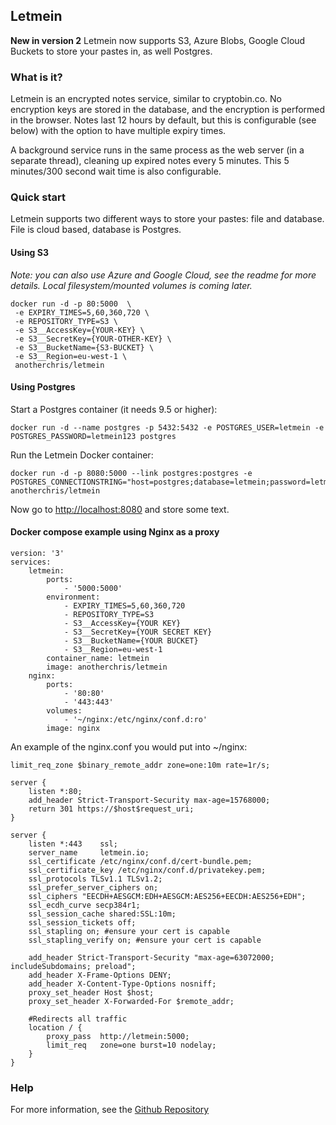 ## Letmein

**New in version 2**
Letmein now supports S3, Azure Blobs, Google Cloud Buckets to store your pastes in, as well Postgres.

### What is it?

Letmein is an encrypted notes service, similar to cryptobin.co. No encryption keys are stored in the database, and the encryption is performed in the browser. Notes last 12 hours by default, but this is configurable (see below) with the option to have multiple expiry times.

A background service runs in the same process as the web server (in a separate thread), cleaning up expired notes every 5 minutes. This 5 minutes/300 second wait time is also configurable.

### Quick start

Letmein supports two different ways to store your pastes: file and database. File is cloud based, database is Postgres.

#### Using S3

*Note: you can also use Azure and Google Cloud, see the readme for more details. Local filesystem/mounted volumes is coming later.*

```
docker run -d -p 80:5000  \
 -e EXPIRY_TIMES=5,60,360,720 \
 -e REPOSITORY_TYPE=S3 \
 -e S3__AccessKey={YOUR-KEY} \
 -e S3__SecretKey={YOUR-OTHER-KEY} \
 -e S3__BucketName={S3-BUCKET} \
 -e S3__Region=eu-west-1 \
 anotherchris/letmein
```

#### Using Postgres

Start a Postgres container (it needs 9.5 or higher):

    docker run -d --name postgres -p 5432:5432 -e POSTGRES_USER=letmein -e POSTGRES_PASSWORD=letmein123 postgres 

Run the Letmein Docker container:

    docker run -d -p 8080:5000 --link postgres:postgres -e POSTGRES_CONNECTIONSTRING="host=postgres;database=letmein;password=letmein123;username=letmein" anotherchris/letmein

Now go to [http://localhost:8080](http://localhost:8080) and store some text.

#### Docker compose example using Nginx as a proxy

```
version: '3'
services:
    letmein:
        ports:
            - '5000:5000'
        environment:
            - EXPIRY_TIMES=5,60,360,720
            - REPOSITORY_TYPE=S3
            - S3__AccessKey={YOUR KEY}
            - S3__SecretKey={YOUR SECRET KEY}
            - S3__BucketName={YOUR BUCKET}
            - S3__Region=eu-west-1
        container_name: letmein
        image: anotherchris/letmein
    nginx:
        ports:
            - '80:80'
            - '443:443'
        volumes:
            - '~/nginx:/etc/nginx/conf.d:ro'
        image: nginx
```

An example of the nginx.conf you would put into ~/nginx:

```
limit_req_zone $binary_remote_addr zone=one:10m rate=1r/s;

server {
    listen *:80;
    add_header Strict-Transport-Security max-age=15768000;
    return 301 https://$host$request_uri;
}

server {
    listen *:443    ssl;
    server_name     letmein.io;
    ssl_certificate /etc/nginx/conf.d/cert-bundle.pem;
    ssl_certificate_key /etc/nginx/conf.d/privatekey.pem;
    ssl_protocols TLSv1.1 TLSv1.2;
    ssl_prefer_server_ciphers on;
    ssl_ciphers "EECDH+AESGCM:EDH+AESGCM:AES256+EECDH:AES256+EDH";
    ssl_ecdh_curve secp384r1;
    ssl_session_cache shared:SSL:10m;
    ssl_session_tickets off;
    ssl_stapling on; #ensure your cert is capable
    ssl_stapling_verify on; #ensure your cert is capable

    add_header Strict-Transport-Security "max-age=63072000; includeSubdomains; preload";
    add_header X-Frame-Options DENY;
    add_header X-Content-Type-Options nosniff;
    proxy_set_header Host $host;
    proxy_set_header X-Forwarded-For $remote_addr;

    #Redirects all traffic
    location / {
        proxy_pass  http://letmein:5000;
        limit_req   zone=one burst=10 nodelay;
    }
}
```

### Help

For more information, see the [Github Repository](https://github.com/yetanotherchris/letmein)